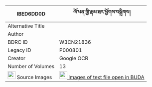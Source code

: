 |IBED6DD0D|ལོ་པན་གྱི་རྣམ་ཐར་ཕྱོགས་བསྒྲིགས། 
| --- | --- 
|Alternative Title |
|Author | 
|BDRC ID | W3CN21836
|Legacy ID | P000801
|Creator | Google OCR
|Number of Volumes| 13
|<img width="25" src="https://img.icons8.com/plasticine/100/000000/pictures-folder.png"/>  Source Images | [<img width="25" src="https://library.bdrc.io/icons/BUDA-small.svg"> Images of text file open in BUDA](https://library.bdrc.io/show/bdr:W3CN21836)